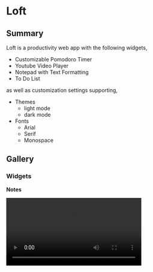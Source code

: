 # Loft

## Summary

Loft is a productivity web app with the following widgets,

- Customizable Pomodoro Timer
- Youtube Video Player
- Notepad with Text Formatting
- To Do List

as well as customization settings supporting,

- Themes
  - light mode
  - dark mode
- Fonts
  - Arial
  - Serif
  - Monospace

## Gallery

### Widgets
**Notes**

<video src='notes_video.mp4' width=360> </video>
